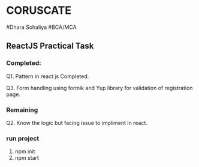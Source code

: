 # CORUSCATE
#Dhara Sohaliya
#BCA/MCA

## ReactJS Practical Task 

### Completed:
Q1. Pattern in react js Completed.

Q3. Form handling using formik and Yup library for validation of registration page.

### Remaining
Q2. Know the logic but facing issue to impliment in react.


###  run project

1. npm init
2. npm start

